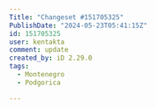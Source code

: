 ```yaml
---
Title: "Changeset #151705325"
PublishDate: "2024-05-23T05:41:15Z"
id: 151705325
user: kentakta
comment: update
created_by: iD 2.29.0
tags:
  - Montenegro
  - Podgorica

---
```

